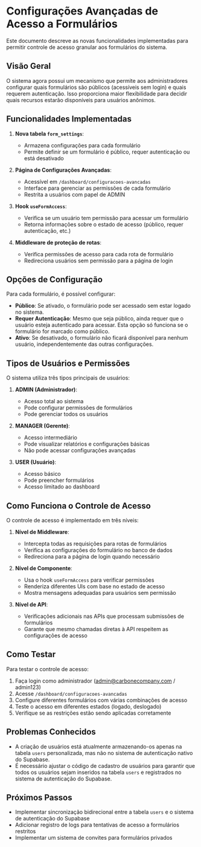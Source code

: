 # Configurações Avançadas de Acesso a Formulários

Este documento descreve as novas funcionalidades implementadas para permitir controle de acesso granular aos formulários do sistema.

## Visão Geral

O sistema agora possui um mecanismo que permite aos administradores configurar quais formulários são públicos (acessíveis sem login) e quais requerem autenticação. Isso proporciona maior flexibilidade para decidir quais recursos estarão disponíveis para usuários anônimos.

## Funcionalidades Implementadas

1. **Nova tabela `form_settings`**:
   - Armazena configurações para cada formulário
   - Permite definir se um formulário é público, requer autenticação ou está desativado

2. **Página de Configurações Avançadas**:
   - Acessível em `/dashboard/configuracoes-avancadas`
   - Interface para gerenciar as permissões de cada formulário
   - Restrita a usuários com papel de ADMIN

3. **Hook `useFormAccess`**:
   - Verifica se um usuário tem permissão para acessar um formulário
   - Retorna informações sobre o estado de acesso (público, requer autenticação, etc.)

4. **Middleware de proteção de rotas**:
   - Verifica permissões de acesso para cada rota de formulário
   - Redireciona usuários sem permissão para a página de login

## Opções de Configuração

Para cada formulário, é possível configurar:

- **Público**: Se ativado, o formulário pode ser acessado sem estar logado no sistema.
- **Requer Autenticação**: Mesmo que seja público, ainda requer que o usuário esteja autenticado para acessar. Esta opção só funciona se o formulário for marcado como público.
- **Ativo**: Se desativado, o formulário não ficará disponível para nenhum usuário, independentemente das outras configurações.

## Tipos de Usuários e Permissões

O sistema utiliza três tipos principais de usuários:

1. **ADMIN (Administrador)**:
   - Acesso total ao sistema
   - Pode configurar permissões de formulários
   - Pode gerenciar todos os usuários

2. **MANAGER (Gerente)**:
   - Acesso intermediário
   - Pode visualizar relatórios e configurações básicas
   - Não pode acessar configurações avançadas

3. **USER (Usuário)**:
   - Acesso básico
   - Pode preencher formulários
   - Acesso limitado ao dashboard

## Como Funciona o Controle de Acesso

O controle de acesso é implementado em três níveis:

1. **Nível de Middleware**:
   - Intercepta todas as requisições para rotas de formulários
   - Verifica as configurações do formulário no banco de dados
   - Redireciona para a página de login quando necessário

2. **Nível de Componente**:
   - Usa o hook `useFormAccess` para verificar permissões
   - Renderiza diferentes UIs com base no estado de acesso
   - Mostra mensagens adequadas para usuários sem permissão

3. **Nível de API**:
   - Verificações adicionais nas APIs que processam submissões de formulários
   - Garante que mesmo chamadas diretas à API respeitem as configurações de acesso

## Como Testar

Para testar o controle de acesso:

1. Faça login como administrador (admin@carbonecompany.com / admin123)
2. Acesse `/dashboard/configuracoes-avancadas`
3. Configure diferentes formulários com várias combinações de acesso
4. Teste o acesso em diferentes estados (logado, deslogado)
5. Verifique se as restrições estão sendo aplicadas corretamente

## Problemas Conhecidos

- A criação de usuários está atualmente armazenando-os apenas na tabela `users` personalizada, mas não no sistema de autenticação nativo do Supabase.
- É necessário ajustar o código de cadastro de usuários para garantir que todos os usuários sejam inseridos na tabela `users` e registrados no sistema de autenticação do Supabase.

## Próximos Passos

- Implementar sincronização bidirecional entre a tabela `users` e o sistema de autenticação do Supabase
- Adicionar registro de logs para tentativas de acesso a formulários restritos
- Implementar um sistema de convites para formulários privados 